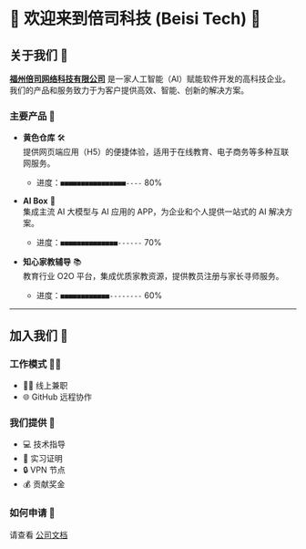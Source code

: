 # 🌟 欢迎来到倍司科技 (Beisi Tech) 🌟

## 关于我们 🏢

**[福州倍司网络科技有限公司](https://beisi.tech/)** 是一家人工智能（AI）赋能软件开发的高科技企业。  
我们的产品和服务致力于为客户提供高效、智能、创新的解决方案。

### 主要产品 💼

- **黄色仓库** 🛠️  
  提供网页端应用（H5）的便捷体验，适用于在线教育、电子商务等多种互联网服务。

  - 进度：`■■■■■■■■■■■■■■■■----` 80%

- **AI Box** 🤖  
  集成主流 AI 大模型与 AI 应用的 APP，为企业和个人提供一站式的 AI 解决方案。

  - 进度：`■■■■■■■■■■■■■■------` 70%

- **知心家教辅导** 📚  
  教育行业 O2O 平台，集成优质家教资源，提供教员注册与家长寻师服务。
  - 进度：`■■■■■■■■■■■■--------` 60%

---

## 加入我们 🚀

### 工作模式 🕵‍♂️

- 👨‍💻 线上兼职
- 🌐 GitHub 远程协作

### 我们提供 🎁

- 💻 技术指导
- 📄 实习证明
- 🔒 VPN 节点
- 💰 贡献奖金

### 如何申请 📝

请查看 [公司文档](https://github.com/beisi-tech/beisi-docs/blob/main/CONTRIBUTE.md)

